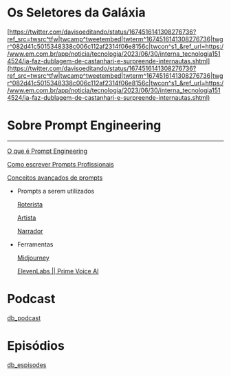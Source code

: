 # Os Seletores da Galáxia

[https://twitter.com/davisoeditando/status/1674516141308276736?ref_src=twsrc^tfw|twcamp^tweetembed|twterm^1674516141308276736|twgr^082d41c5015348338c006c112af2314f06e8156c|twcon^s1_&ref_url=https://www.em.com.br/app/noticia/tecnologia/2023/06/30/interna_tecnologia1514524/ia-faz-dublagem-de-castanhari-e-surpreende-internautas.shtml](https://twitter.com/davisoeditando/status/1674516141308276736?ref_src=twsrc^tfw|twcamp^tweetembed|twterm^1674516141308276736|twgr^082d41c5015348338c006c112af2314f06e8156c|twcon^s1_&ref_url=https://www.em.com.br/app/noticia/tecnologia/2023/06/30/interna_tecnologia1514524/ia-faz-dublagem-de-castanhari-e-surpreende-internautas.shtml)

# Sobre Prompt Engineering

---

[O que é Prompt Engineering](https://www.notion.so/O-que-Prompt-Engineering-1faf5e8914878185a577eed380f7a921?pvs=21)

[Como escrever Prompts Profissionais](https://www.notion.so/Como-escrever-Prompts-Profissionais-1faf5e8914878166b6accd0262164704?pvs=21)

[Conceitos avançados de prompts](https://www.notion.so/Conceitos-avan-ados-de-prompts-1faf5e891487815ab4a1cdef68697956?pvs=21)

- Prompts a serem utilizados
    
    [Roterista](https://www.notion.so/Roterista-1faf5e8914878158b064c8c43c5bc481?pvs=21)
    
    [Artista](https://www.notion.so/Artista-1faf5e89148781deb3d1ceb63f542a27?pvs=21)
    
    [Narrador](https://www.notion.so/Narrador-1faf5e89148781438860cc489dca9d07?pvs=21)
    

- Ferramentas
    
    [](https://chat.openai.com/)
    
    [Midjourney](https://www.midjourney.com/app/)
    
    [ElevenLabs || Prime Voice AI](https://beta.elevenlabs.io/)
    

# Podcast

[db_podcast](db_podcast%201faf5e89148781f0b5d2dcb5470a3fa2.csv)

# Episódios

[db_espisodes](db_espisodes%201faf5e89148781ceb541f009ada3b66f.csv)